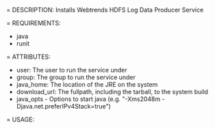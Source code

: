 = DESCRIPTION:
Installs Webtrends HDFS Log Data Producer Service

= REQUIREMENTS:
* java
* runit

= ATTRIBUTES:
* user: The user to run the service under
* group: The group to run the service under
* java_home: The location of the JRE on the system
* download_url: The fullpath, including the tarball, to the system build
* java_opts - Options to start java (e.g. "-Xms2048m -Djava.net.preferIPv4Stack=true")


= USAGE:

